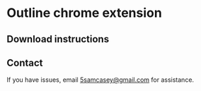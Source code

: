 # Outline chrome extension 

## Download instructions


## Contact
If you have issues, email 5samcasey@gmail.com for assistance.
